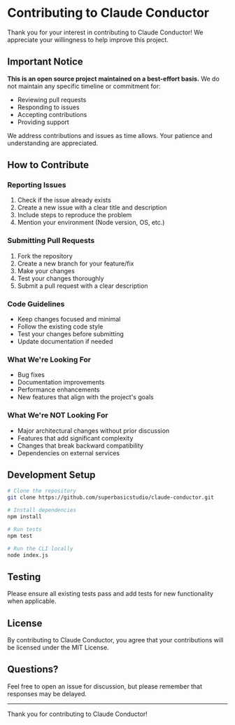 # Contributing to Claude Conductor

Thank you for your interest in contributing to Claude Conductor! We appreciate your willingness to help improve this project.

## Important Notice

**This is an open source project maintained on a best-effort basis.** We do not maintain any specific timeline or commitment for:
- Reviewing pull requests
- Responding to issues
- Accepting contributions
- Providing support

We address contributions and issues as time allows. Your patience and understanding are appreciated.

## How to Contribute

### Reporting Issues

1. Check if the issue already exists
2. Create a new issue with a clear title and description
3. Include steps to reproduce the problem
4. Mention your environment (Node version, OS, etc.)

### Submitting Pull Requests

1. Fork the repository
2. Create a new branch for your feature/fix
3. Make your changes
4. Test your changes thoroughly
5. Submit a pull request with a clear description

### Code Guidelines

- Keep changes focused and minimal
- Follow the existing code style
- Test your changes before submitting
- Update documentation if needed

### What We're Looking For

- Bug fixes
- Documentation improvements
- Performance enhancements
- New features that align with the project's goals

### What We're NOT Looking For

- Major architectural changes without prior discussion
- Features that add significant complexity
- Changes that break backward compatibility
- Dependencies on external services

## Development Setup

```bash
# Clone the repository
git clone https://github.com/superbasicstudio/claude-conductor.git

# Install dependencies
npm install

# Run tests
npm test

# Run the CLI locally
node index.js
```

## Testing

Please ensure all existing tests pass and add tests for new functionality when applicable.

## License

By contributing to Claude Conductor, you agree that your contributions will be licensed under the MIT License.

## Questions?

Feel free to open an issue for discussion, but please remember that responses may be delayed.

---

Thank you for contributing to Claude Conductor!